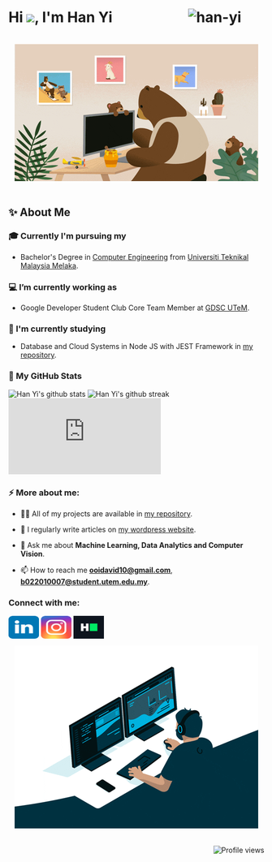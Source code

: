 <h1> Hi <img src="https://github.com/David00i/profile-icon/blob/master/Hi.gif" width="29">, I'm Han Yi <img align="right" width="150" alt="han-yi" src="https://count.getloli.com/get/@lowlighter?theme=rule34"> </h1></br>

<div align="center">
  <img src="https://github.com/hanyi00i/profile-icon/blob/master/bear.gif" />
</div></br>

<h2 align='left'> ✨ About Me </h2>

<h3 align='left'> 🎓 Currently I'm pursuing my </h3>
<p align="left">
  
* Bachelor's Degree in [Computer Engineering](https://portalfkekk.utem.edu.my/web/index.php/prospective-students/programme-offered/benr/) from [Universiti Teknikal Malaysia Melaka](https://www.utem.edu.my/).
</p>

<h3 align='left'> 💻 I’m currently working as </h2>
<p align="left">

* Google Developer Student Club Core Team Member at [GDSC UTeM](https://gdsc.community.dev/technical-university-of-malaysia-malacca/).
</p>

<h3 align='left'> 🌱 I'm currently studying  </h2>
<p align="left">

* Database and Cloud Systems in Node JS with JEST Framework in [my repository](https://github.com/David00i/jest-mongoDB).
</p>

<h3 align='left'> 🚀 My GitHub Stats  </h2>
<p align="left">

![Han Yi's github stats](https://github-readme-stats-eight-theta.vercel.app/api?username=hanyi00i&show_icons=true&count_private=true&locale=en)
![Han Yi's github streak](http://github-readme-streak-stats.herokuapp.com?user=hanyi00i&date_format=M%20j%5B%2C%20Y%5D&border=2558FF&stroke=0C1BFF&fire=656FDD&ring=52BEDD&currStreakLabel=6B54DD&sideLabels=1321DD)
![Han Yi's github skyline](https://github.com/hanyi00i/profile-icon/blob/master/hanyi00i-2022.stl)
</p>

<h3 align='left'> ⚡ More about me:  </h2>
<p align="left">

* 👨‍💻 All of my projects are available in [my repository](https://github.com/hanyi00i?tab=repositories).

* 📝 I regularly write articles on [my wordpress website](https://ooihanyi.wordpress.com).

* 💬 Ask me about **Machine Learning, Data Analytics and Computer Vision**.

* 📫 How to reach me **ooidavid10@gmail.com**, **b022010007@student.utem.edu.my**.
</p>

<h3 align="left">Connect with me:</h3>
<p align="left">
<a href="https://www.linkedin.com/in/ooihanyi/" target="blank"><img align="center" src="https://github.com/hanyi00i/profile-icon/blob/master/Linkedin.svg" alt="han-yi" height="45" width="60" /></a> 
<a href="https://www.instagram.com/hanyi00i/" target="blank"><img align="center" src="https://github.com/hanyi00i/profile-icon/blob/master/Instagram.svg" alt="han-yi" height="45" width="60" /></a>
<a href="https://www.hackerrank.com/hanyi00i/" target="blank"><img align="center" src="https://github.com/hanyi00i/profile-icon/blob/master/HackerRank.svg" alt="han-yi" height="45" width="60" /></a>

</p>

<div align="center">
  <img src="https://github.com/hanyi00i/profile-icon/blob/master/person.gif" width="480" height="360"/>
</div></br>

<div align="right">

![Profile views](https://komarev.com/ghpvc/?username=David00i&style=for-the-badge&color=blue&label=PROFILE+VIEWS+FOR+HAN+YI)
</div>

<!--
![lowlighter](https://count.getloli.com/get/@lowlighter)

**this** is a ✨ _special_ ✨ repository because its `README.md` (this file) appears on your GitHub profile.


Here are some ideas to get you started:
- 🔭 I’m currently working on ...
- 🌱 I’m currently learning ...
- 👯 I’m looking to collaborate on ...
- 🤔 I’m looking for help with ...
- 💬 Ask me about ...
- 📫 How to reach me: ...
- 😄 Pronouns: ...
- ⚡ Fun fact: ...
-->
